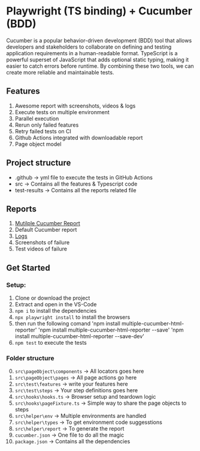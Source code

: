 # Playwright (TS binding) + Cucumber (BDD)

Cucumber is a popular behavior-driven development (BDD) tool that allows developers and stakeholders to collaborate on defining and testing application requirements in a human-readable format. 
TypeScript is a powerful superset of JavaScript that adds optional static typing, making it easier to catch errors before runtime. By combining these two tools, we can create more reliable and maintainable tests.

## Features

1. Awesome report with screenshots, videos & logs
2. Execute tests on multiple environment 
3. Parallel execution
4. Rerun only failed features
5. Retry failed tests on CI
6. Github Actions integrated with downloadable report
7. Page object model

## Project structure

- .github -> yml file to execute the tests in GitHub Actions
- src -> Contains all the features & Typescript code
- test-results -> Contains all the reports related file

## Reports

1. [Mutilple Cucumber Report](https://github.com/WasiqB/multiple-cucumber-html-reporter)
2. Default Cucumber report
3. [Logs](https://www.npmjs.com/package/winston)
4. Screenshots of failure
5. Test videos of failure

## Get Started

### Setup:

1. Clone or download the project
2. Extract and open in the VS-Code
3. `npm i` to install the dependencies
4. `npx playwright install` to install the browsers
5. then run the following comand
    'npm install multiple-cucumber-html-reporter'
    'npm install multiple-cucumber-html-reporter --save'
    'npm install multiple-cucumber-html-reporter --save-dev'
6. `npm test` to execute the tests

### Folder structure
0. `src\pageObject\components` -> All locators goes here
1. `src\pageObject\pages` -> All page actions go here
2. `src\test\features` -> write your features here
3. `src\test\steps` -> Your step definitions goes here
4. `src\hooks\hooks.ts` -> Browser setup and teardown logic
5. `src\hooks\pageFixture.ts` -> Simple way to share the page objects to steps
6. `src\helper\env` -> Multiple environments are handled
7. `src\helper\types` -> To get environment code suggesstions
8. `src\helper\report` -> To generate the report
9. `cucumber.json` -> One file to do all the magic
10. `package.json` -> Contains all the dependencies
